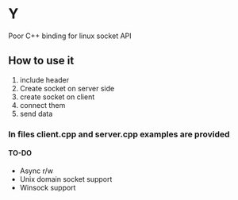 # Y
Poor C++ binding for linux socket API

## How to use it

1. include header
2. Create socket on server side
3. create socket on client
4. connect them
5. send data

### In files client.cpp and server.cpp examples are provided

#### TO-DO

 * Async r/w
 * Unix domain socket support
 * Winsock support
